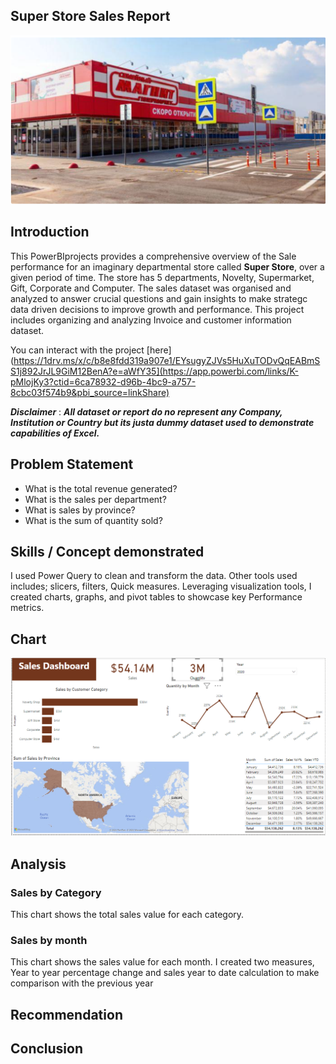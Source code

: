 ## Super Store Sales Report

![](Super_store.png)

## Introduction

This PowerBIprojects provides a comprehensive overview of the Sale performance for an imaginary departmental store called **Super Store**, over a given period of time. The store has 5 departments, Novelty, Supermarket, Gift, Corporate and Computer. The sales dataset was organised and analyzed to answer crucial questions and gain insights to make strategc data driven decisions to improve growth and performance. This project includes organizing and analyzing Invoice and customer information dataset.

You can interact with the project [here](https://1drv.ms/x/c/b8e8fdd319a907e1/EYsugyZJVs5HuXuTODvQqEABmSS1j892JrJL9GiM12BenA?e=aWfY35](https://app.powerbi.com/links/K-pMlojKy3?ctid=6ca78932-d96b-4bc9-a757-8cbc03f574b9&pbi_source=linkShare)


*__Disclaimer__* : **_All dataset or report do no represent any Company, Institution or Country but its justa dummy dataset used to demonstrate capabilities of Excel._**

## Problem Statement
- What is the total revenue generated?
- What is the sales per department?
- What is sales by province?
- What is the sum of quantity sold?

## Skills / Concept demonstrated
I used Power Query to clean and transform the data. Other tools used includes; slicers, filters, Quick measures. Leveraging visualization tools, I created charts, graphs, and pivot tables to showcase key Performance metrics.

## Chart

![](sales_report.png)

## Analysis

### Sales by Category 
This chart shows the total sales value for each category. 

### Sales by month
This chart shows the sales value for each month. I created two measures, Year to year percentage change and sales year to date calculation to make comparison with the previous year

## Recommendation

## Conclusion
